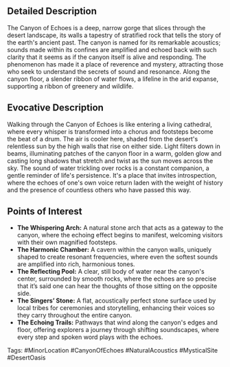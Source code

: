 ## Detailed Description
The Canyon of Echoes is a deep, narrow gorge that slices through the desert landscape, its walls a tapestry of stratified rock that tells the story of the earth's ancient past. The canyon is named for its remarkable acoustics; sounds made within its confines are amplified and echoed back with such clarity that it seems as if the canyon itself is alive and responding. The phenomenon has made it a place of reverence and mystery, attracting those who seek to understand the secrets of sound and resonance. Along the canyon floor, a slender ribbon of water flows, a lifeline in the arid expanse, supporting a ribbon of greenery and wildlife.

## Evocative Description
Walking through the Canyon of Echoes is like entering a living cathedral, where every whisper is transformed into a chorus and footsteps become the beat of a drum. The air is cooler here, shaded from the desert's relentless sun by the high walls that rise on either side. Light filters down in beams, illuminating patches of the canyon floor in a warm, golden glow and casting long shadows that stretch and twist as the sun moves across the sky. The sound of water trickling over rocks is a constant companion, a gentle reminder of life's persistence. It's a place that invites introspection, where the echoes of one's own voice return laden with the weight of history and the presence of countless others who have passed this way.

## Points of Interest
- **The Whispering Arch:** A natural stone arch that acts as a gateway to the canyon, where the echoing effect begins to manifest, welcoming visitors with their own magnified footsteps.
- **The Harmonic Chamber:** A cavern within the canyon walls, uniquely shaped to create resonant frequencies, where even the softest sounds are amplified into rich, harmonious tones.
- **The Reflecting Pool:** A clear, still body of water near the canyon's center, surrounded by smooth rocks, where the echoes are so precise that it’s said one can hear the thoughts of those sitting on the opposite side.
- **The Singers’ Stone:** A flat, acoustically perfect stone surface used by local tribes for ceremonies and storytelling, enhancing their voices so they carry throughout the entire canyon.
- **The Echoing Trails:** Pathways that wind along the canyon's edges and floor, offering explorers a journey through shifting soundscapes, where every step and spoken word plays with the echoes.

Tags: #MinorLocation #CanyonOfEchoes #NaturalAcoustics #MysticalSite #DesertOasis
